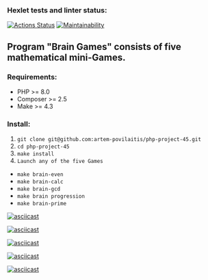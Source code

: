### Hexlet tests and linter status:
[![Actions Status](https://github.com/artem-povilaitis/php-project-45/workflows/hexlet-check/badge.svg)](https://github.com/artem-povilaitis/php-project-45/actions)
[![Maintainability](https://api.codeclimate.com/v1/badges/b59eb0281386d252abfa/maintainability)](https://codeclimate.com/github/artem-povilaitis/php-project-45/maintainability)

## Program "Brain Games" consists of five mathematical mini-Games.
### Requirements:
 - PHP >= 8.0
 - Composer >= 2.5
 - Make >= 4.3
### Install:
1. `git clone git@github.com:artem-povilaitis/php-project-45.git`
2. `cd php-project-45`
3. `make install`
4. `Launch any of the five Games`

 - `make brain-even`
 - `make brain-calc`
 - `make brain-gcd`
 - `make brain progression`
 - `make brain-prime`


[![asciicast](https://asciinema.org/a/cjMXQyuvv8Lnfu18FpzDcPozl.svg)](https://asciinema.org/a/cjMXQyuvv8Lnfu18FpzDcPozl)

[![asciicast](https://asciinema.org/a/xPr4tGBrhsVYaNgAR8SmNoTIR.svg)](https://asciinema.org/a/xPr4tGBrhsVYaNgAR8SmNoTIR)

[![asciicast](https://asciinema.org/a/TF5LIt0IC6XXcjyiU5ahoo9ep.svg)](https://asciinema.org/a/TF5LIt0IC6XXcjyiU5ahoo9ep)

[![asciicast](https://asciinema.org/a/aVoqfaPAnLNtVMlih76P59Zb9.svg)](https://asciinema.org/a/aVoqfaPAnLNtVMlih76P59Zb9)

[![asciicast](https://asciinema.org/a/pygwgfPBkbq5rpmnm2vPXnAt4.svg)](https://asciinema.org/a/pygwgfPBkbq5rpmnm2vPXnAt4)
